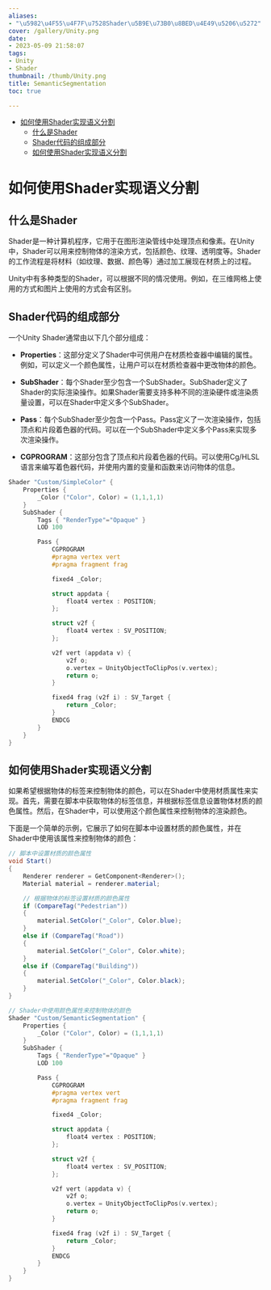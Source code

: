 ```yaml
---
aliases:
- "\u5982\u4F55\u4F7F\u7528Shader\u5B9E\u73B0\u8BED\u4E49\u5206\u5272"
cover: /gallery/Unity.png
date:
- 2023-05-09 21:58:07
tags:
- Unity
- Shader
thumbnail: /thumb/Unity.png
title: SemanticSegmentation
toc: true

---
```


<!--toc:start-->
- [如何使用Shader实现语义分割](#如何使用shader实现语义分割)
  - [什么是Shader](#什么是shader)
  - [Shader代码的组成部分](#shader代码的组成部分)
  - [如何使用Shader实现语义分割](#如何使用shader实现语义分割)
<!--toc:end-->


# 如何使用Shader实现语义分割

## 什么是Shader

Shader是一种计算机程序，它用于在图形渲染管线中处理顶点和像素。在Unity中，Shader可以用来控制物体的渲染方式，包括颜色、纹理、透明度等。Shader的工作流程是将材料（如纹理、数据、颜色等）通过加工展现在材质上的过程。

Unity中有多种类型的Shader，可以根据不同的情况使用。例如，在三维网格上使用的方式和图片上使用的方式会有区别。

## Shader代码的组成部分

一个Unity Shader通常由以下几个部分组成：

- **Properties**：这部分定义了Shader中可供用户在材质检查器中编辑的属性。例如，可以定义一个颜色属性，让用户可以在材质检查器中更改物体的颜色。

- **SubShader**：每个Shader至少包含一个SubShader。SubShader定义了Shader的实际渲染操作。如果Shader需要支持多种不同的渲染硬件或渲染质量设置，可以在Shader中定义多个SubShader。

- **Pass**：每个SubShader至少包含一个Pass。Pass定义了一次渲染操作，包括顶点和片段着色器的代码。可以在一个SubShader中定义多个Pass来实现多次渲染操作。

- **CGPROGRAM**：这部分包含了顶点和片段着色器的代码。可以使用Cg/HLSL语言来编写着色器代码，并使用内置的变量和函数来访问物体的信息。
```c
Shader "Custom/SimpleColor" {
    Properties {
        _Color ("Color", Color) = (1,1,1,1)
    }
    SubShader {
        Tags { "RenderType"="Opaque" }
        LOD 100

        Pass {
            CGPROGRAM
            #pragma vertex vert
            #pragma fragment frag

            fixed4 _Color;

            struct appdata {
                float4 vertex : POSITION;
            };

            struct v2f {
                float4 vertex : SV_POSITION;
            };

            v2f vert (appdata v) {
                v2f o;
                o.vertex = UnityObjectToClipPos(v.vertex);
                return o;
            }

            fixed4 frag (v2f i) : SV_Target {
                return _Color;
            }
            ENDCG
        }
    }
}
```

## 如何使用Shader实现语义分割

如果希望根据物体的标签来控制物体的颜色，可以在Shader中使用材质属性来实现。首先，需要在脚本中获取物体的标签信息，并根据标签信息设置物体材质的颜色属性。然后，在Shader中，可以使用这个颜色属性来控制物体的渲染颜色。

下面是一个简单的示例，它展示了如何在脚本中设置材质的颜色属性，并在Shader中使用该属性来控制物体的颜色：

```csharp
// 脚本中设置材质的颜色属性
void Start()
{
    Renderer renderer = GetComponent<Renderer>();
    Material material = renderer.material;

    // 根据物体的标签设置材质的颜色属性
    if (CompareTag("Pedestrian"))
    {
        material.SetColor("_Color", Color.blue);
    }
    else if (CompareTag("Road"))
    {
        material.SetColor("_Color", Color.white);
    }
    else if (CompareTag("Building"))
    {
        material.SetColor("_Color", Color.black);
    }
}
````

```c
// Shader中使用颜色属性来控制物体的颜色
Shader "Custom/SemanticSegmentation" {
    Properties {
        _Color ("Color", Color) = (1,1,1,1)
    }
    SubShader {
        Tags { "RenderType"="Opaque" }
        LOD 100

        Pass {
            CGPROGRAM
            #pragma vertex vert
            #pragma fragment frag

            fixed4 _Color;

            struct appdata {
                float4 vertex : POSITION;
            };

            struct v2f {
                float4 vertex : SV_POSITION;
            };

            v2f vert (appdata v) {
                v2f o;
                o.vertex = UnityObjectToClipPos(v.vertex);
                return o;
            }

            fixed4 frag (v2f i) : SV_Target {
                return _Color;
            }
            ENDCG
        }
    }
}
```
